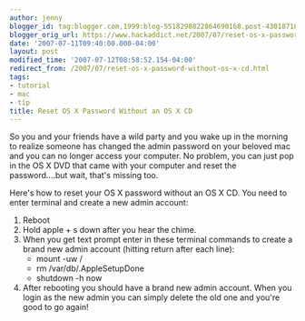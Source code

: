 ```yaml
---
author: jenny
blogger_id: tag:blogger.com,1999:blog-5518298822864690168.post-4301871854065942977
blogger_orig_url: https://www.hackaddict.net/2007/07/reset-os-x-password-without-os-x-cd.html
date: '2007-07-11T09:40:00.000-04:00'
layout: post
modified_time: '2007-07-12T08:58:52.154-04:00'
redirect_from: /2007/07/reset-os-x-password-without-os-x-cd.html
tags:
- tutorial
- mac
- tip
title: Reset OS X Password Without an OS X CD
---
```


So you and your friends have a wild party and you wake up in the morning to realize someone has changed the admin password on your beloved mac and you can no longer access your computer.  No problem, you can just pop in the OS X DVD that came with your computer and reset the password....but wait, that's missing too.



Here's how to reset your OS X password without an OS X CD.  You need to enter terminal and create a new admin account:

<ol><li>Reboot

</li><li>Hold apple + s down after you hear the chime.

</li><li>When you get text prompt enter in these terminal commands to create a brand new admin account (hitting return after each line):

<ul><li>mount -uw /</li><li>rm /var/db/.AppleSetupDone</li><li>shutdown -h now</li></ul></li><li>After rebooting you should have a brand new admin account.  When you login as the new admin you can simply delete the old one and you're good to go again!

</li></ol>